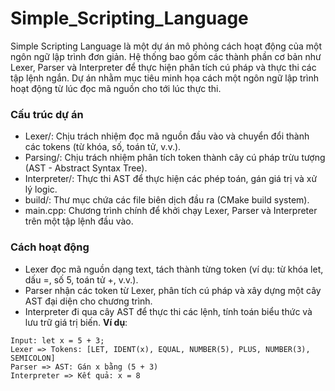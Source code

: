 # Simple_Scripting_Language
Simple Scripting Language là một dự án mô phỏng cách hoạt động của một ngôn ngữ lập trình đơn giản. Hệ thống bao gồm các thành phần cơ bản như Lexer, Parser và Interpreter để thực hiện phân tích cú pháp và thực thi các tập lệnh ngắn. Dự án nhằm mục tiêu minh họa cách một ngôn ngữ lập trình hoạt động từ lúc đọc mã nguồn cho tới lúc thực thi.
### Cấu trúc dự án
- Lexer/: Chịu trách nhiệm đọc mã nguồn đầu vào và chuyển đổi thành các tokens (từ khóa, số, toán tử, v.v.).
- Parsing/: Chịu trách nhiệm phân tích token thành cây cú pháp trừu tượng (AST - Abstract Syntax Tree).
- Interpreter/: Thực thi AST để thực hiện các phép toán, gán giá trị và xử lý logic.
- build/: Thư mục chứa các file biên dịch đầu ra (CMake build system).
- main.cpp: Chương trình chính để khởi chạy Lexer, Parser và Interpreter trên một tập lệnh đầu vào.
### Cách hoạt động
- Lexer đọc mã nguồn dạng text, tách thành từng token (ví dụ: từ khóa let, dấu =, số 5, toán tử +, v.v.).
- Parser nhận các token từ Lexer, phân tích cú pháp và xây dựng một cây AST đại diện cho chương trình.
- Interpreter đi qua cây AST để thực thi các lệnh, tính toán biểu thức và lưu trữ giá trị biến.
**Ví dụ**:
```
Input: let x = 5 + 3;
Lexer => Tokens: [LET, IDENT(x), EQUAL, NUMBER(5), PLUS, NUMBER(3), SEMICOLON]
Parser => AST: Gán x bằng (5 + 3)
Interpreter => Kết quả: x = 8
```
